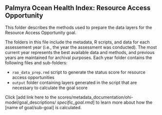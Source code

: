 ## Palmyra Ocean Health Index: Resource Access Opportunity 

This folder describes the methods used to prepare the data layers for the Resource Access Opportunity goal. 


The folders in this file include the metadata, R scripts, and data for each assessement year (i.e., the year the assessment was conducted). The most current year represents the best available data and methods, and previous years are maintained for archival purposes. Each year folder contains the following files and sub-folders:  

- `rao_data_prep.rmd` script to generate the status score for resource access opportunities   
- `output`            folder containing layers generated in the script that are necessary to calculate the goal score  

Click [add link here to the scores/metadata_documentation/ohi-model/goal_descriptions/ *specific_goal.rmd*] to learn more about how the [name of goal/sub-goal] is calculated. 





